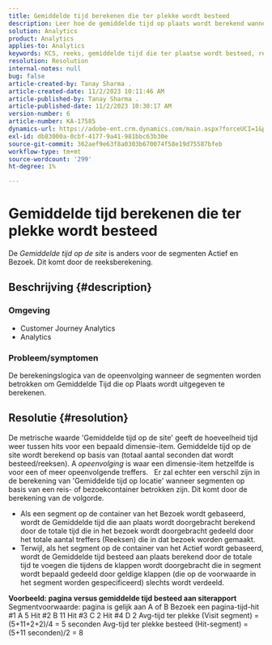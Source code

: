 ```yaml
---
title: Gemiddelde tijd berekenen die ter plekke wordt besteed
description: Leer hoe de gemiddelde tijd op plaats wordt berekend wanneer de segmenten die op de container van het Actief of van het Bezoek worden gebaseerd betrokken zijn.
solution: Analytics
product: Analytics
applies-to: Analytics
keywords: KCS, reeks, gemiddelde tijd die ter plaatse wordt besteed, reekslogica
resolution: Resolution
internal-notes: null
bug: false
article-created-by: Tanay Sharma .
article-created-date: 11/2/2023 10:11:46 AM
article-published-by: Tanay Sharma .
article-published-date: 11/2/2023 10:30:17 AM
version-number: 6
article-number: KA-17585
dynamics-url: https://adobe-ent.crm.dynamics.com/main.aspx?forceUCI=1&pagetype=entityrecord&etn=knowledgearticle&id=233d9035-6879-ee11-8179-6045bd006149
exl-id: db83000a-0cbf-4177-9a41-981bbc63b30e
source-git-commit: 362aef9e63f8a0303b670074f58e19d75587bfeb
workflow-type: tm+mt
source-wordcount: '299'
ht-degree: 1%

---
```


# Gemiddelde tijd berekenen die ter plekke wordt besteed


De *Gemiddelde tijd op de site* is anders voor de segmenten Actief en Bezoek. Dit komt door de reeksberekening.

## Beschrijving {#description}


### Omgeving

- Customer Journey Analytics
- Analytics




### Probleem/symptomen

De berekeningslogica van de opeenvolging wanneer de segmenten worden betrokken om Gemiddelde Tijd die op Plaats wordt uitgegeven te berekenen.


## Resolutie {#resolution}


De metrische waarde &#39;Gemiddelde tijd op de site&#39; geeft de hoeveelheid tijd weer tussen hits voor een bepaald dimensie-item. Gemiddelde tijd op de site wordt berekend op basis van (totaal aantal seconden dat wordt besteed/reeksen). A *opeenvolging* is waar een dimensie-item hetzelfde is voor een of meer opeenvolgende treffers.
 
Er zal echter een verschil zijn in de berekening van &#39;Gemiddelde tijd op locatie&#39; wanneer segmenten op basis van een reis- of bezoekcontainer betrokken zijn. Dit komt door de berekening van de volgorde.

- Als een segment op de container van het Bezoek wordt gebaseerd, wordt de Gemiddelde tijd die aan plaats wordt doorgebracht berekend door de totale tijd die in het bezoek wordt doorgebracht gedeeld door het totale aantal treffers (Reeksen) die in dat bezoek worden gemaakt.
- Terwijl, als het segment op de container van het Actief wordt gebaseerd, wordt de Gemiddelde tijd besteed aan plaats berekend door de totale tijd te voegen die tijdens de klappen wordt doorgebracht die in segment wordt bepaald gedeeld door geldige klappen (die op de voorwaarde in het segment worden gespecificeerd) slechts wordt verdeeld.


<b>Voorbeeld: pagina versus gemiddelde tijd besteed aan siterapport</b>
 
Segmentvoorwaarde: pagina is gelijk aan A of B Bezoek een pagina-tijd-hit #1 A 5 Hit #2 B 11 Hit #3 C 2 Hit #4 D 2 Avg-tijd ter plekke (Visit segment) = (5+11+2+2)/4 = 5 seconden Avg-tijd ter plekke besteed (Hit-segment) = (5+11 seconden)/2 = 8
